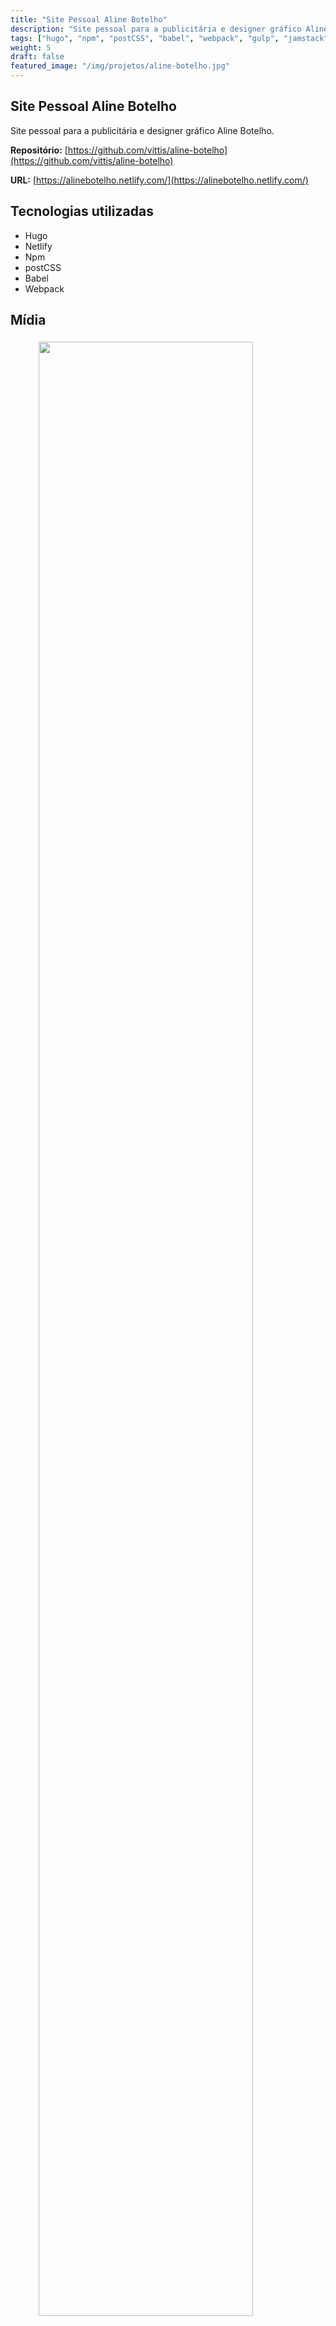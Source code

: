 ```yaml
---
title: "Site Pessoal Aline Botelho"
description: "Site pessoal para a publicitária e designer gráfico Aline Botelho."
tags: ["hugo", "npm", "postCSS", "babel", "webpack", "gulp", "jamstack"]
weight: 5
draft: false
featured_image: "/img/projetos/aline-botelho.jpg"
---
```


## Site Pessoal Aline Botelho

Site pessoal para a publicitária e designer gráfico Aline Botelho.

**Repositório:** [https://github.com/vittis/aline-botelho](https://github.com/vittis/aline-botelho)

**URL:** [https://alinebotelho.netlify.com/](https://alinebotelho.netlify.com/)


## Tecnologias utilizadas

* Hugo
* Netlify
* Npm
* postCSS
* Babel
* Webpack

## Mídia

<figure>
  <img src="/img/projetos/aline-botelho.jpg" class="img-responsive center-block" style="width: 90%;padding: 5px;" />
</figure>